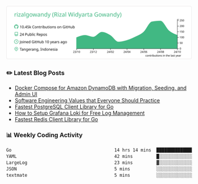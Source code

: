 ![profile-details](profile-summary-card-output/vue/0-profile-details.svg)

### :pencil2: Latest Blog Posts
<!-- BLOG-POST-LIST:START -->
- [Docker Compose for Amazon DynamoDB with Migration, Seeding, and Admin UI](https://medium.com/geekculture/docker-compose-for-amazon-dynamodb-with-migration-seeding-and-admin-ui-db11a348cc6a?source=rss-5763b0f1aba6------2)
- [Software Engineering Values that Everyone Should Practice](https://levelup.gitconnected.com/software-engineering-values-that-everyone-should-practice-c980d00cd103?source=rss-5763b0f1aba6------2)
- [Fastest PostgreSQL Client Library for Go](https://levelup.gitconnected.com/fastest-postgresql-client-library-for-go-579fa97909fb?source=rss-5763b0f1aba6------2)
- [How to Setup Grafana Loki for Free Log Management](https://levelup.gitconnected.com/how-to-setup-grafana-loki-for-free-log-management-ceb60558503c?source=rss-5763b0f1aba6------2)
- [Fastest Redis Client Library for Go](https://levelup.gitconnected.com/fastest-redis-client-library-for-go-7993f618f5ab?source=rss-5763b0f1aba6------2)
<!-- BLOG-POST-LIST:END -->

### 📊 Weekly Coding Activity
<!--START_SECTION:waka-->

```txt
Go                                       14 hrs 14 mins  ██████████████████████▓░░   91.21 %
YAML                                     42 mins         █░░░░░░░░░░░░░░░░░░░░░░░░   04.58 %
LargeLog                                 23 mins         ▓░░░░░░░░░░░░░░░░░░░░░░░░   02.47 %
JSON                                     5 mins          ░░░░░░░░░░░░░░░░░░░░░░░░░   00.63 %
textmate                                 5 mins          ░░░░░░░░░░░░░░░░░░░░░░░░░   00.61 %
```

<!--END_SECTION:waka-->
